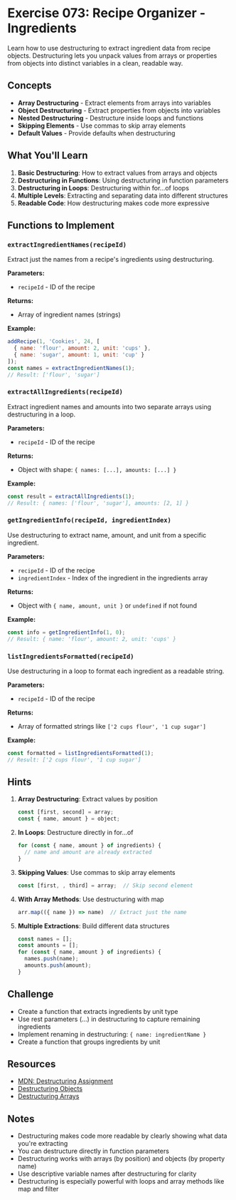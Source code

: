 # Exercise 073: Recipe Organizer - Ingredients

Learn how to use destructuring to extract ingredient data from recipe objects. Destructuring lets you unpack values from arrays or properties from objects into distinct variables in a clean, readable way.

## Concepts

- **Array Destructuring** - Extract elements from arrays into variables
- **Object Destructuring** - Extract properties from objects into variables
- **Nested Destructuring** - Destructure inside loops and functions
- **Skipping Elements** - Use commas to skip array elements
- **Default Values** - Provide defaults when destructuring

## What You'll Learn

1. **Basic Destructuring**: How to extract values from arrays and objects
2. **Destructuring in Functions**: Using destructuring in function parameters
3. **Destructuring in Loops**: Destructuring within for...of loops
4. **Multiple Levels**: Extracting and separating data into different structures
5. **Readable Code**: How destructuring makes code more expressive

## Functions to Implement

### `extractIngredientNames(recipeId)`
Extract just the names from a recipe's ingredients using destructuring.

**Parameters:**
- `recipeId` - ID of the recipe

**Returns:**
- Array of ingredient names (strings)

**Example:**
```javascript
addRecipe(1, 'Cookies', 24, [
  { name: 'flour', amount: 2, unit: 'cups' },
  { name: 'sugar', amount: 1, unit: 'cup' }
]);
const names = extractIngredientNames(1);
// Result: ['flour', 'sugar']
```

### `extractAllIngredients(recipeId)`
Extract ingredient names and amounts into two separate arrays using destructuring in a loop.

**Parameters:**
- `recipeId` - ID of the recipe

**Returns:**
- Object with shape: `{ names: [...], amounts: [...] }`

**Example:**
```javascript
const result = extractAllIngredients(1);
// Result: { names: ['flour', 'sugar'], amounts: [2, 1] }
```

### `getIngredientInfo(recipeId, ingredientIndex)`
Use destructuring to extract name, amount, and unit from a specific ingredient.

**Parameters:**
- `recipeId` - ID of the recipe
- `ingredientIndex` - Index of the ingredient in the ingredients array

**Returns:**
- Object with `{ name, amount, unit }` or `undefined` if not found

**Example:**
```javascript
const info = getIngredientInfo(1, 0);
// Result: { name: 'flour', amount: 2, unit: 'cups' }
```

### `listIngredientsFormatted(recipeId)`
Use destructuring in a loop to format each ingredient as a readable string.

**Parameters:**
- `recipeId` - ID of the recipe

**Returns:**
- Array of formatted strings like `['2 cups flour', '1 cup sugar']`

**Example:**
```javascript
const formatted = listIngredientsFormatted(1);
// Result: ['2 cups flour', '1 cup sugar']
```

## Hints

1. **Array Destructuring**: Extract values by position
   ```javascript
   const [first, second] = array;
   const { name, amount } = object;
   ```

2. **In Loops**: Destructure directly in for...of
   ```javascript
   for (const { name, amount } of ingredients) {
     // name and amount are already extracted
   }
   ```

3. **Skipping Values**: Use commas to skip array elements
   ```javascript
   const [first, , third] = array;  // Skip second element
   ```

4. **With Array Methods**: Use destructuring with map
   ```javascript
   arr.map(({ name }) => name)  // Extract just the name
   ```

5. **Multiple Extractions**: Build different data structures
   ```javascript
   const names = [];
   const amounts = [];
   for (const { name, amount } of ingredients) {
     names.push(name);
     amounts.push(amount);
   }
   ```

## Challenge

- Create a function that extracts ingredients by unit type
- Use rest parameters (...) in destructuring to capture remaining ingredients
- Implement renaming in destructuring: `{ name: ingredientName }`
- Create a function that groups ingredients by unit

## Resources

- [MDN: Destructuring Assignment](https://developer.mozilla.org/en-US/docs/Web/JavaScript/Reference/Operators/Destructuring_assignment)
- [Destructuring Objects](https://developer.mozilla.org/en-US/docs/Web/JavaScript/Reference/Operators/Destructuring_assignment#object_destructuring)
- [Destructuring Arrays](https://developer.mozilla.org/en-US/docs/Web/JavaScript/Reference/Operators/Destructuring_assignment#array_destructuring)

## Notes

- Destructuring makes code more readable by clearly showing what data you're extracting
- You can destructure directly in function parameters
- Destructuring works with arrays (by position) and objects (by property name)
- Use descriptive variable names after destructuring for clarity
- Destructuring is especially powerful with loops and array methods like map and filter
